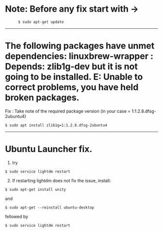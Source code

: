 # Note: Before any fix start with ->
```shell
      $ sudo apt-get update
 ```
--- --- ---

# The following packages have unmet dependencies: linuxbrew-wrapper : Depends: zlib1g-dev but it is not going to be installed. E: Unable to correct problems, you have held broken packages.

Fix : Take note of the required package version (in your case = 1:1.2.8.dfsg-2ubuntu4)
 ```shell
 $ sudo apt install zlib1g=1:1.2.8.dfsg-2ubuntu4
 ```
 
 ---- --- ----
# Ubuntu Launcher fix.
1. try
```shell
$ sudo service lightdm restart
```
2. If restarting lightdm does not fix the issue, install:
```shell
$ sudo apt-get install unity
```
and
```shell
$ sudo apt-get --reinstall ubuntu-desktop
```
fellowed by
```shell
$ sudo service lightdm restart
```
